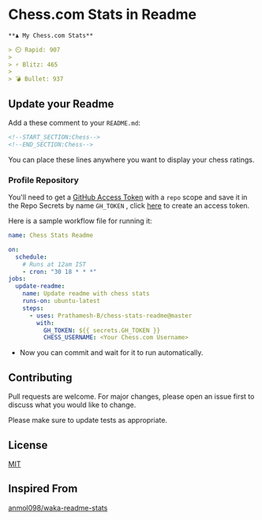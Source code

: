 # Chess.com Stats in Readme

```md
**♟️ My Chess.com Stats**

> ⏲️ Rapid: 907
>
> ⚡ Blitz: 465
>
> 💣 Bullet: 937
```

## Update your Readme

Add a these comment to your `README.md`:

```md
<!--START_SECTION:Chess-->
<!--END_SECTION:Chess-->
```

You can place these lines anywhere you want to display your chess ratings.

### Profile Repository

You'll need to get a [GitHub Access Token](https://docs.github.com/en/actions/configuring-and-managing-workflows/authenticating-with-the-github_token) with a `repo` scope and save it in the Repo Secrets by name `GH_TOKEN` , click [here](https://github.com/settings/tokens) to create an access token.

Here is a sample workflow file for running it:

```yml
name: Chess Stats Readme

on:
  schedule:
    # Runs at 12am IST
    - cron: "30 18 * * *"
jobs:
  update-readme:
    name: Update readme with chess stats
    runs-on: ubuntu-latest
    steps:
      - uses: Prathamesh-B/chess-stats-readme@master
        with:
          GH_TOKEN: ${{ secrets.GH_TOKEN }}
          CHESS_USERNAME: <Your Chess.com Username>
```

- Now you can commit and wait for it to run automatically.

## Contributing

Pull requests are welcome. For major changes, please open an issue first to discuss what you would like to change.

Please make sure to update tests as appropriate.

## License

[MIT](https://choosealicense.com/licenses/mit/)

## Inspired From

[anmol098/waka-readme-stats](https://https://github.com/anmol098/waka-readme-stats)
